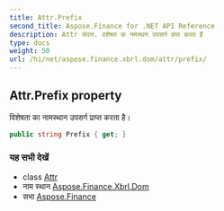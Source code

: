```yaml
---
title: Attr.Prefix
second_title: Aspose.Finance for .NET API Reference
description: Attr संपत्त. वशेषत क नमस्थन उपसर्ग प्रप्त करत है
type: docs
weight: 50
url: /hi/net/aspose.finance.xbrl.dom/attr/prefix/
---
```

## Attr.Prefix property

विशेषता का नामस्थान उपसर्ग प्राप्त करता है।

```csharp
public string Prefix { get; }
```

### यह सभी देखें

* class [Attr](../)
* नाम स्थान [Aspose.Finance.Xbrl.Dom](../../attr/)
* सभा [Aspose.Finance](../../../)



